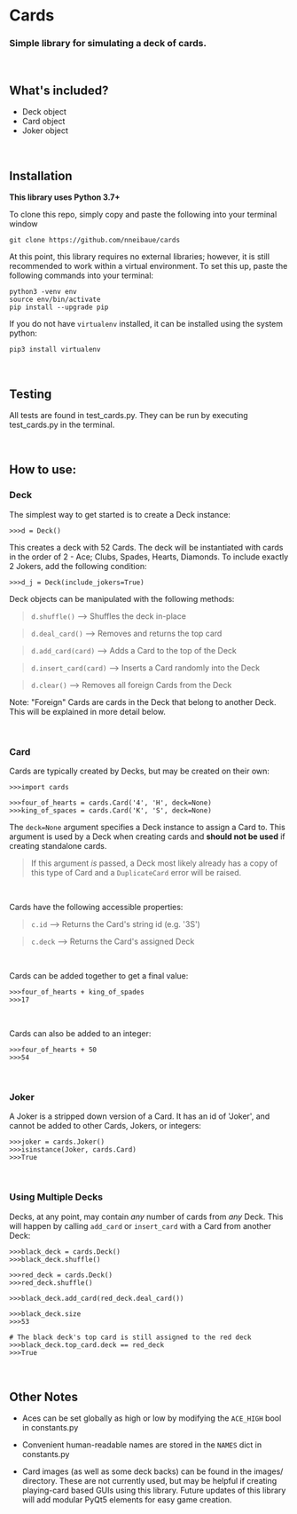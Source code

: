 # Cards
<h3>Simple library for simulating a deck of cards.</h3>

<br>

## What's included?
- Deck object
- Card object
- Joker object 

<br>

## Installation

**This library uses Python 3.7+**

To clone this repo, simply copy and paste the following into your terminal window

    git clone https://github.com/nneibaue/cards

At this point, this library requires no external libraries; however, it is still recommended to work within a virtual environment. To set this up, paste the following commands into your terminal:

    python3 -venv env
    source env/bin/activate
    pip install --upgrade pip

If you do not have `virtualenv` installed, it can be installed using the system python:

    pip3 install virtualenv

<br>

## Testing

All tests are found in test_cards.py. They can be run by executing test_cards.py in the terminal.

<br>

## How to use:

### Deck
The simplest way to get started is to create a Deck instance:
    
    >>>d = Deck()
    
This creates a deck with 52 Cards. The deck will be instantiated with cards in the order of 2 - Ace; Clubs, Spades, Hearts, Diamonds. To include exactly 2 Jokers, add the following condition:

    >>>d_j = Deck(include_jokers=True)

Deck objects can be manipulated with the following methods:
>`d.shuffle()` --> Shuffles the deck in-place

>`d.deal_card()` --> Removes and returns the top card

>`d.add_card(card)` --> Adds a Card to the top of the Deck

>`d.insert_card(card)` --> Inserts a Card randomly into the Deck

>`d.clear()` --> Removes all foreign Cards from the Deck 

Note: "Foreign" Cards are cards in the Deck that belong to another Deck. This will be explained in more detail below.

<br>

### Card

Cards are typically created by Decks, but may be created on their own:

    >>>import cards

    >>>four_of_hearts = cards.Card('4', 'H', deck=None)
    >>>king_of_spaces = cards.Card('K', 'S', deck=None)

The `deck=None` argument specifies a Deck instance to assign a Card to. This argument is used by a Deck when creating cards and **should not be used** if creating standalone cards. 

>If this argument _is_ passed, a Deck most likely already has a copy of this type of Card and a `DuplicateCard` error will be raised. 

<br>

Cards have the following accessible properties:

>`c.id` --> Returns the Card's string id (e.g. '3S')

>`c.deck` --> Returns the Card's assigned Deck

<br>

Cards can be added together to get a final value:

    >>>four_of_hearts + king_of_spades
    >>>17

<br>

Cards can also be added to an integer:

    >>>four_of_hearts + 50
    >>>54

<br>

### Joker

A Joker is a stripped down version of a Card. It has an id of 'Joker', and cannot be added to other Cards, Jokers, or integers:

    >>>joker = cards.Joker()
    >>>isinstance(Joker, cards.Card)
    >>>True

<br>

### Using Multiple Decks

Decks, at any point, may contain _any_ number of cards from _any_ Deck. This will happen by calling `add_card` or `insert_card` with a Card from another Deck:

    >>>black_deck = cards.Deck()
    >>>black_deck.shuffle()

    >>>red_deck = cards.Deck()
    >>>red_deck.shuffle()

    >>>black_deck.add_card(red_deck.deal_card())

    >>>black_deck.size
    >>>53

    # The black deck's top card is still assigned to the red deck
    >>>black_deck.top_card.deck == red_deck
    >>>True

<br>

## Other Notes


- Aces can be set globally as high or low by modifying the `ACE_HIGH` bool in constants.py

- Convenient human-readable names are stored in the `NAMES` dict in constants.py

- Card images (as well as some deck backs) can be found in the images/ directory. These are not currently used, but may be helpful if creating playing-card based GUIs using this library. Future updates of this library will add modular PyQt5 elements for easy game creation.


